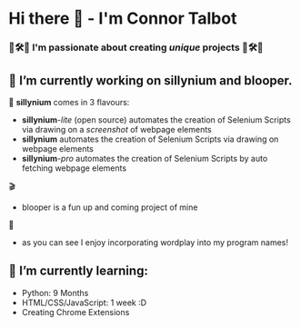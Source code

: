 # Hi there 👋 - I'm Connor Talbot
### 🎼🛠🧪 I'm passionate about creating *unique* projects 🎼🛠🧪 ###

<!--
**con-dog/con-dog** is a ✨ _special_ ✨ repository because its `README.md` (this file) appears on your GitHub profile.
-->

## 🔭 I’m currently working on sillynium and blooper. ##
🤡 
**sillynium** comes in 3 flavours:
  - **sillynium**-*lite* (open source) automates the creation of Selenium Scripts via drawing on a *screenshot* of webpage elements
  - **sillynium** automates the creation of Selenium Scripts via drawing on webpage elements
  - **sillynium**-*pro* automates the creation of Selenium Scripts by auto fetching webpage elements


🎬 
  - blooper is a fun up and coming project of mine


📜
  - as you can see I enjoy incorporating wordplay into my program names!

 
## 🌱 I’m currently learning:
- Python: 9 Months
- HTML/CSS/JavaScript: 1 week :D
- Creating Chrome Extensions
